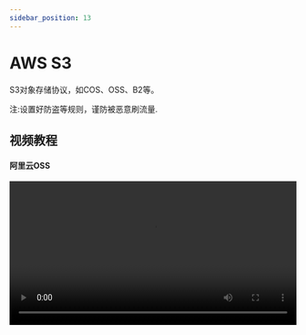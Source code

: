 ```yaml
---
sidebar_position: 13
---
```


# AWS S3

S3对象存储协议，如COS、OSS、B2等。

注:设置好防盗等规则，谨防被恶意刷流量.



## 视频教程



#### 阿里云OSS

<video controls src="https://video-direct-link.vercel.app/bili.mp4?aid=296412418&bvid=BV1FF411n7xL&cid=507217199" width="100%" />

**https://www.bilibili.com/video/BV1FF411n7xL**



#### 腾讯云COS

<video controls src="https://video-direct-link.vercel.app/bili.mp4?aid=678888400&bvid=BV1am4y1Z73D&cid=507221291" width="100%" />

**https://www.bilibili.com/video/BV1am4y1Z73D**



#### 天翼云OOS
<video controls src="https://video-direct-link.vercel.app/bili.mp4?aid=768977904&bvid=BV1Qr4y1t746&cid=716829763" width="100%" />

**https://www.bilibili.com/video/BV1Qr4y1t746**





#### 七牛云Kodo
<video controls src="https://video-direct-link.vercel.app/bili.mp4?aid=256523775&bvid=BV1RY411c7Lv&cid=719891891" width="100%" />

**https://www.bilibili.com/video/BV1RY411c7Lv**





### BucKet

存储桶名称

### Endpoint

Endpoint地址

### Region

地区

### Access Key

密钥ID

### Access Secret

访问密钥

### root folder path

根路径，不填默认为根目录。

### Custom Host

自定义cdn加速域名

### url expire time

签名的下载地址有效期，默认为4小时，如果使用自定义加速域名则此项无效。